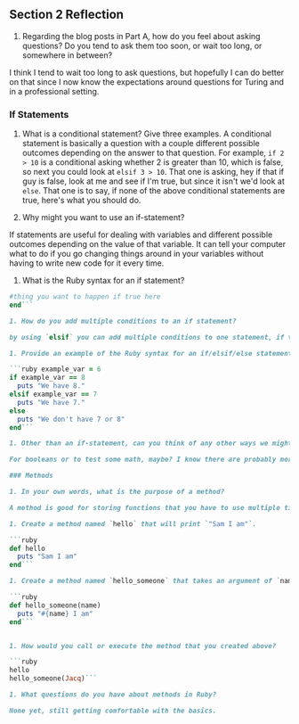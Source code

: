 ## Section 2 Reflection

1. Regarding the blog posts in Part A, how do you feel about asking questions? Do you tend to ask them too soon, or wait too long, or somewhere in between?

I think I tend to wait too long to ask questions, but hopefully I can do better on that since I now know the expectations around questions for Turing and in a professional setting.

### If Statements

1. What is a conditional statement? Give three examples.
A conditional statement is basically a question with a couple different possible outcomes depending on the answer to that question. For example, `if 2 > 10` is a conditional asking whether 2 is greater than 10, which is false, so next you could look at `elsif 3 > 10`. That one is asking, hey if that if guy is false, look at me and see if I'm true, but since it isn't we'd look at `else`. That one is to say, if none of the above conditional statements are true, here's what you should do.

1. Why might you want to use an if-statement?

If statements are useful for dealing with variables and different possible outcomes depending on the value of that variable. It can tell your computer what to do if you go changing things around in your variables without having to write new code for it every time.

1. What is the Ruby syntax for an if statement?

```ruby if #condition here
#thing you want to happen if true here
end```

1. How do you add multiple conditions to an if statement?

by using `elsif` you can add multiple conditions to one statement, if the first is false it would check the `elsif`, if that was false you could do another `elsif` and so on. You can add multiple conditions to one line by using logical and and/or logical or, as well.

1. Provide an example of the Ruby syntax for an if/elsif/else statement:

```ruby example_var = 6
if example_var == 8
  puts "We have 8."
elsif example_var == 7
  puts "We have 7."
else
  puts "We don't have 7 or 8"
end```

1. Other than an if-statement, can you think of any other ways we might want to use a conditional statement?

For booleans or to test some math, maybe? I know there are probably more kinds of conditional statements but I don't know about them yet.

### Methods

1. In your own words, what is the purpose of a method?

A method is good for storing functions that you have to use multiple times within a code.

1. Create a method named `hello` that will print `"Sam I am"`.

```ruby
def hello
  puts "Sam I am"
end```

1. Create a method named `hello_someone` that takes an argument of `name` and prints `"#{name} I am"`.

```ruby
def hello_someone(name)
  puts "#{name} I am"
end```


1. How would you call or execute the method that you created above?

```ruby
hello
hello_someone(Jacq)```

1. What questions do you have about methods in Ruby?

None yet, still getting comfortable with the basics.
